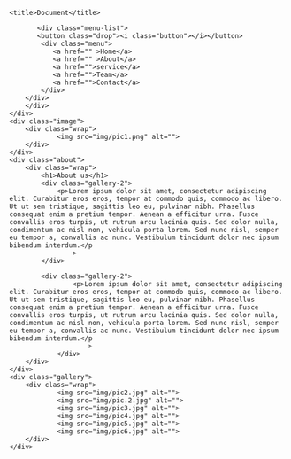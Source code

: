 <!DOCTYPE html>
<html lang="en">
<head>
    <meta charset="UTF-8">
    <meta name="viewport" content="width=device-width, initial-scale=1.0">
    <meta http-equiv="X-UA-Compatible" content="ie=edge">
    <link rel="stylesheet" href="tema1.css">
    <link href="https://fonts.googleapis.com/css?family=Open+Sans:300,400,400i,600,700" rel="stylesheet">
    
    <title>Document</title>
</head>
<body>
    <div class="header">
        <div class="wrap">
          
           <div class="menu-list">       
           <button class="drop"><i class="button"></i></button>
            <div class="menu">
               <a href="" >Home</a>
               <a href="" >About</a>
               <a href="">service</a>
               <a href="">Team</a>
               <a href="">Contact</a>
            </div>
        </div>
        </div>
    </div>
    <div class="image">
        <div class="wrap">
                <img src="img/pic1.png" alt="">  
        </div>
    </div>
    <div class="about">
        <div class="wrap">
            <h1>About us</h1>
            <div class="gallery-2">
                <p>Lorem ipsum dolor sit amet, consectetur adipiscing elit. Curabitur eros eros, tempor at commodo quis, commodo ac libero. Ut ut sem tristique, sagittis leo eu, pulvinar nibh. Phasellus consequat enim a pretium tempor. Aenean a efficitur urna. Fusce convallis eros turpis, ut rutrum arcu lacinia quis. Sed dolor nulla, condimentum ac nisl non, vehicula porta lorem. Sed nunc nisl, semper eu tempor a, convallis ac nunc. Vestibulum tincidunt dolor nec ipsum bibendum interdum.</p
                    >
            </div>

            <div class="gallery-2">
                    <p>Lorem ipsum dolor sit amet, consectetur adipiscing elit. Curabitur eros eros, tempor at commodo quis, commodo ac libero. Ut ut sem tristique, sagittis leo eu, pulvinar nibh. Phasellus consequat enim a pretium tempor. Aenean a efficitur urna. Fusce convallis eros turpis, ut rutrum arcu lacinia quis. Sed dolor nulla, condimentum ac nisl non, vehicula porta lorem. Sed nunc nisl, semper eu tempor a, convallis ac nunc. Vestibulum tincidunt dolor nec ipsum bibendum interdum.</p
                        >
                </div>
        </div>
    </div>
    <div class="gallery">
        <div class="wrap">
                <img src="img/pic2.jpg" alt="">
                <img src="img/pic.2.jpg" alt="">
                <img src="img/pic3.jpg" alt="">
                <img src="img/pic4.jpg" alt="">
                <img src="img/pic5.jpg" alt="">
                <img src="img/pic6.jpg" alt="">
        </div>
    </div>
</body>
</html>
